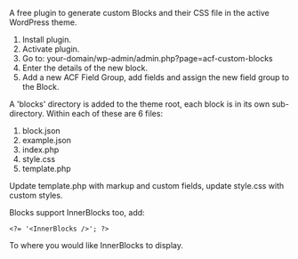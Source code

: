 A free plugin to generate custom Blocks and their CSS file in the active WordPress theme.

1. Install plugin.
2. Activate plugin.
3. Go to: your-domain/wp-admin/admin.php?page=acf-custom-blocks
4. Enter the details of the new block.
5. Add a new ACF Field Group, add fields and assign the new field group to the Block.

A 'blocks' directory is added to the theme root, each block is in its own sub-directory. Within each of these are 6 files:

1. block.json
2. example.json
3. index.php
4. style.css
5. template.php

Update template.php with markup and custom fields, update style.css with custom styles. 

Blocks support InnerBlocks too, add: 

    <?= '<InnerBlocks />'; ?>

To where you would like InnerBlocks to display.
